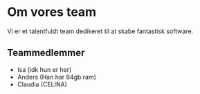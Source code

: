 # Om vores team  
Vi er et talentfuldt team dedikeret til at skabe fantastisk software.  

## Teammedlemmer  
- Isa (idk hun er her)
- Anders (Han har 64gb ram)
- Claudia (CELINA)  
